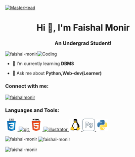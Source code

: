 [![MasterHead](https://repository-images.githubusercontent.com/588181932/e36ec678-7984-4cdd-8e4c-a3932772ff8e)](https://beacons.ai/faishalmonir?fbclid=IwAR0oq-z2xvUCVoTAEhtR3I5rwV4vQwOehPR_s81rhIIeodGXuXb-oSEbelw)
<h1 align="center">Hi 👋, I'm Faishal Monir</h1>
<h3 align="center">An Undergrad Student!</h3>
<img align="right" alt="Coding" width="400" src="https://media0.giphy.com/media/v1.Y2lkPTc5MGI3NjExN2M0YjMxZDY0OTUxNGFmNmQ1ZjBkMTE1YmJkZDJmZTA4NDg3MzU1YSZlcD12MV9pbnRlcm5hbF9naWZzX2dpZklkJmN0PWc/bGgsc5mWoryfgKBx1u/giphy.gif">


<p align="left"> <img src="https://komarev.com/ghpvc/?username=faishal-monir&label=Profile%20views&color=0e75b6&style=flat" alt="faishal-monir" /> </p>

- 🌱 I’m currently learning **DBMS**

- 💬 Ask me about **Python,Web-dev(Learner)**

<h3 align="left">Connect with me:</h3>
<p align="left">
<a href="https://instagram.com/faishalmonir" target="blank"><img align="center" src="https://raw.githubusercontent.com/rahuldkjain/github-profile-readme-generator/master/src/images/icons/Social/instagram.svg" alt="faishalmonir" height="30" width="40" /></a>
</p>

<h3 align="left">Languages and Tools:</h3>
<p align="left"> <a href="https://www.w3schools.com/css/" target="_blank" rel="noreferrer"> <img src="https://raw.githubusercontent.com/devicons/devicon/master/icons/css3/css3-original-wordmark.svg" alt="css3" width="40" height="40"/> </a> <a href="https://git-scm.com/" target="_blank" rel="noreferrer"> <img src="https://www.vectorlogo.zone/logos/git-scm/git-scm-icon.svg" alt="git" width="40" height="40"/> </a> <a href="https://www.w3.org/html/" target="_blank" rel="noreferrer"> <img src="https://raw.githubusercontent.com/devicons/devicon/master/icons/html5/html5-original-wordmark.svg" alt="html5" width="40" height="40"/> </a> <a href="https://www.adobe.com/in/products/illustrator.html" target="_blank" rel="noreferrer"> <img src="https://www.vectorlogo.zone/logos/adobe_illustrator/adobe_illustrator-icon.svg" alt="illustrator" width="40" height="40"/> </a> <a href="https://www.linux.org/" target="_blank" rel="noreferrer"> <img src="https://raw.githubusercontent.com/devicons/devicon/master/icons/linux/linux-original.svg" alt="linux" width="40" height="40"/> </a> <a href="https://www.photoshop.com/en" target="_blank" rel="noreferrer"> <img src="https://raw.githubusercontent.com/devicons/devicon/master/icons/photoshop/photoshop-line.svg" alt="photoshop" width="40" height="40"/> </a> <a href="https://www.python.org" target="_blank" rel="noreferrer"> <img src="https://raw.githubusercontent.com/devicons/devicon/master/icons/python/python-original.svg" alt="python" width="40" height="40"/> </a> </p>

<p><img align="left" src="https://github-readme-stats.vercel.app/api/top-langs?username=faishal-monir&show_icons=true&locale=en&layout=compact" alt="faishal-monir" /></p>

<p>&nbsp;<img align="center" src="https://github-readme-stats.vercel.app/api?username=faishal-monir&show_icons=true&locale=en" alt="faishal-monir" /></p>

<p><img align="center" src="https://github-readme-streak-stats.herokuapp.com/?user=faishal-monir&" alt="faishal-monir" /></p>
